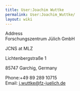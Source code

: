 ```yaml
---
title: User:Joachim Wuttke
permalink: User:Joachim_Wuttke/
layout: wiki
---
```


Address  
Forschungszentrum Jülich GmbH

JCNS at MLZ

Lichtenbergstraße 1

85747 Garchig, Germany

<!-- -->

Phone:+49 89 289 10715  
Email: <j.wuttke@fz-juelich.de>  
